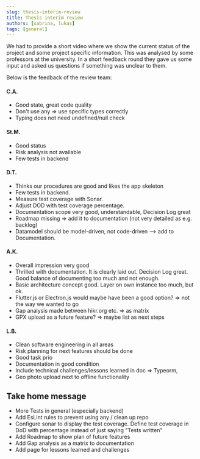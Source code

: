 ```yaml
---
slug: thesis-interim-review
title: Thesis interim review
authors: [sabrina, lukas]
tags: [general]
---
```


We had to provide a short video where we show the current status of the project and some project specific information.
This was analysed by some professors at the university. In a short feedback round they gave us some input and asked us questions
if something was unclear to them.

Below is the feedback of the review team:

#### C.A.
- Good state, great code quality
- Don't use any => use specific types correctly
- Typing does not need undefined/null check

#### St.M.
- Good status
- Risk analysis not available
- Few tests in backend

#### D.T.
- Thinks our procedures are good and likes the app skeleton
- Few tests in backend.
- Measure test coverage with Sonar.
- Adjust DOD with test coverage percentage.
- Documentation scope very good, understandable, Decision Log great
- Roadmap missing => add it to documentation (not very detailed as e.g. backlog)
- Datamodel should be model-driven, not code-driven --> add to Documentation.


#### A.K.
- Overall impression very good
- Thrilled with documentation. It is clearly laid out. Decision Log great. Good balance of documenting too much and not enough.
- Basic architecture concept good. Layer on own instance too much, but ok.
- Flutter.js or Electron.js would maybe have been a good option? => not the way we wanted to go
- Gap analysis made between hikr.org etc. => as matrix
- GPX upload as a future feature? => maybe list as next steps

#### L.B.
- Clean software engineering in all areas
- Risk planning for next features should be done
- Good task prio
- Documentation in good condition
- Include technical challenges/lessons learned in doc => Typeorm,
- Geo photo upload next to offline functionality

## Take home message

- More Tests in general (especially backend)
- Add EsLint rules to prevent using any / clean up repo
- Configure sonar to display the test coverage. Define test coverage in DoD with percentage instead of just saying "Tests written"
- Add Roadmap to show plan of future features
- Add Gap analysis as a matrix to documentation
- Add page for lessons learned and challenges
